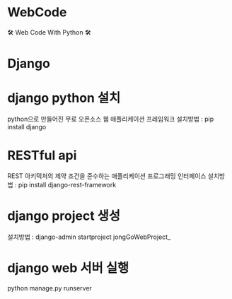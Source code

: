 # WebCode
🛠 Web Code With Python 🛠

# Django

# django python 설치
python으로 만들어진 무료 오픈소스 웹 애플리케이션 프레임워크
설치방법 : pip install django

# RESTful api
REST 아키텍처의 제약 조건을 준수하는 애플리케이션 프로그래밍 인터페이스
설치방법 : pip install django-rest-framework

# django project 생성
설치방법 : django-admin startproject jongGoWebProject_

# django web 서버 실행
python manage.py runserver 

